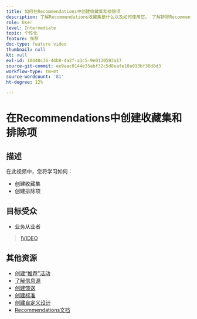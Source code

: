 ```yaml
---
title: 如何在Recommendations中创建收藏集和排除项
description: 了解Recommendations收藏集是什么以及如何使用它。 了解排除Recommendations的概念及其使用方法。
role: User
level: Intermediate
topic: 个性化
feature: 推荐
doc-type: feature video
thumbnail: null
kt: null
exl-id: 10448c36-44b8-4a2f-a3c5-9e0130593a17
source-git-commit: ee9aac0144e35abf32c5d8eafe10a013bf30d8d3
workflow-type: tm+mt
source-wordcount: '81'
ht-degree: 12%

---
```


# 在Recommendations中创建收藏集和排除项

## 描述

在此视频中，您将学习如何：

* 创建收藏集
* 创建排除项

## 目标受众

* 业务从业者

>[!VIDEO](https://video.tv.adobe.com/v/27689?quality=12)

## 其他资源

* [创建“推荐”活动](create-a-recommendations-activity.md)
* [了解信息源](understanding-feeds.md)
* [创建馈送](create-a-feed.md)
* [创建标准](create-criteria.md)
* [创建自定义设计](create-custom-designs.md)
* [Recommendations文档](https://docs.adobe.com/content/help/en/target/using/recommendations/recommendations.html)
